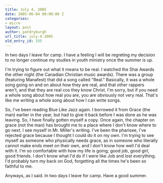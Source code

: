```yaml
---
title: July 4, 2005
date: 2005-06-04 00:00:00 Z
categories:
- micro
layout: post
author: patdryburgh
url_title: july-4-2005
old_entry_id: 335
---
```


In two days I leave for camp. I have a feeling I will be regreting my decision to no longer continue my studies in youth ministry once the summer is up.

I'm trying to figure out what it means to be real. I watched the Shai Awards the other night (the Canadian Christian music awards). There was a group (featuring Manafest) that did a song called "Real."  Basically, it was a whole song going on and on about how they are real, and that other rappers aren't, and that they are real cos they know Christ. I'm sorry, but if you need a whole song about how real you are, you are obviously not very real. That's like me writing a whole song about how I can write songs. 

So, I've been reading Blue Like Jazz again. I borrowed it from Grace (the man) earlier in the year, but had to give it back before I was done as he was leaving. So, I have finally gotten myself a copy. Once again, the chapter on grace (not the man) has brought me to a place where I don't know where to go next. I see myself in Mr. Miller's writing. I've been the pharisee, I've rejected grace because I thought I could do it on my own. I'm trying to see myself as someone who physically needs grace, as in someone who literally cannot make ends meet on their own, and I don't know how well I'd deal with it. I'm so comfortable with how my life is going; good job, good girl, good friends. I don't know what I'd do if I were like Job and lost everything. I'd probably turn my back on God, forgetting all the times he's been so faithful to me. 

Anyways, as I said. In two days I leave for camp. Have a good summer.